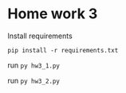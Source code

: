 # Home work 3
Install requirements
```
pip install -r requirements.txt
```
run `py hw3_1.py`

run `py hw3_2.py`
